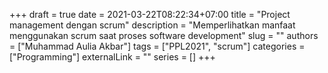 +++ 
draft = true
date = 2021-03-22T08:22:34+07:00
title = "Project management dengan scrum"
description = "Memperlihatkan manfaat menggunakan scrum saat proses software development"
slug = ""
authors = ["Muhammad Aulia Akbar"]
tags = ["PPL2021", "scrum"]
categories = ["Programming"]
externalLink = ""
series = []
+++
